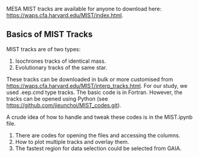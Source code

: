 MESA MIST tracks are available for anyone to download here: https://waps.cfa.harvard.edu/MIST/index.html.

## Basics of MIST Tracks
MIST tracks are of two types:
1. Isochrones tracks of identical mass.
3. Evolutionary tracks of the same star.

These tracks can be downloaded in bulk or more customised from https://waps.cfa.harvard.edu/MIST/interp_tracks.html. For our study, we used .eep.cmd type tracks. The basic code is in Fortran. However, the tracks can be opened using Python (see https://github.com/jieunchoi/MIST_codes.git).

A crude idea of how to handle and tweak these codes is in the MIST.ipynb file.
1. There are codes for opening the files and accessing the columns.
2. How to plot multiple tracks and overlay them.
3. The fastest region for data selection could be selected from GAIA.
